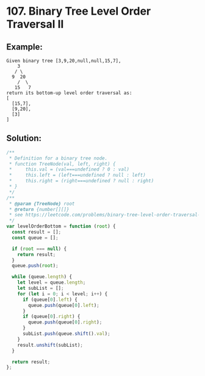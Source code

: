 # 107. Binary Tree Level Order Traversal II

## Example:

    Given binary tree [3,9,20,null,null,15,7],
        3
       / \
      9  20
        /  \
       15   7
    return its bottom-up level order traversal as:
    [
      [15,7],
      [9,20],
      [3]
    ]

## Solution:

```javascript
/**
 * Definition for a binary tree node.
 * function TreeNode(val, left, right) {
 *     this.val = (val===undefined ? 0 : val)
 *     this.left = (left===undefined ? null : left)
 *     this.right = (right===undefined ? null : right)
 * }
 */
/**
 * @param {TreeNode} root
 * @return {number[][]}
 * see https://leetcode.com/problems/binary-tree-level-order-traversal-ii/discuss/34981/My-DFS-and-BFS-java-solution
 */
var levelOrderBottom = function (root) {
  const result = [];
  const queue = [];

  if (root === null) {
    return result;
  }
  queue.push(root);

  while (queue.length) {
    let level = queue.length;
    let subList = [];
    for (let i = 0; i < level; i++) {
      if (queue[0].left) {
        queue.push(queue[0].left);
      }
      if (queue[0].right) {
        queue.push(queue[0].right);
      }
      subList.push(queue.shift().val);
    }
    result.unshift(subList);
  }

  return result;
};
```
